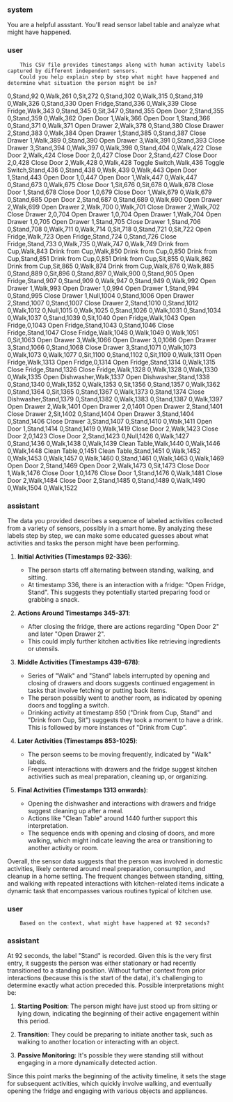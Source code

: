 ### system
You are a helpful assstant. You'll read sensor label table and analyze what might have happened.
### user

        This CSV file provides timestamps along with human activity labels captured by different independent sensors.
        Could you help explain step by step what might have happened and determine what situation the person might be in?
    
0,Stand,92
0,Walk,261
0,Sit,272
0,Stand,302
0,Walk,315
0,Stand,319
0,Walk,326
0,Stand,330
Open Fridge,Stand,336
0,Walk,339
Close Fridge,Walk,343
0,Stand,345
0,Sit,347
0,Stand,355
Open Door 2,Stand,355
0,Stand,359
0,Walk,362
Open Door 1,Walk,366
Open Door 1,Stand,366
0,Stand,371
0,Walk,371
Open Drawer 2,Walk,378
0,Stand,380
Close Drawer 2,Stand,383
0,Walk,384
Open Drawer 1,Stand,385
0,Stand,387
Close Drawer 1,Walk,389
0,Stand,390
Open Drawer 3,Walk,391
0,Stand,393
Close Drawer 3,Stand,394
0,Walk,397
0,Walk,398
0,Stand,404
0,Walk,422
Close Door 2,Walk,424
Close Door 2,0,427
Close Door 2,Stand,427
Close Door 2,0,428
Close Door 2,Walk,428
0,Walk,428
Toggle Switch,Walk,436
Toggle Switch,Stand,436
0,Stand,438
0,Walk,439
0,Walk,443
Open Door 1,Stand,443
Open Door 1,0,447
Open Door 1,Walk,447
0,Walk,447
0,Stand,673
0,Walk,675
Close Door 1,Sit,676
0,Sit,678
0,Walk,678
Close Door 1,Stand,678
Close Door 1,0,679
Close Door 1,Walk,679
0,Walk,679
0,Stand,685
Open Door 2,Stand,687
0,Stand,689
0,Walk,690
Open Drawer 2,Walk,699
Open Drawer 2,Walk,700
0,Walk,701
Close Drawer 2,Walk,702
Close Drawer 2,0,704
Open Drawer 1,0,704
Open Drawer 1,Walk,704
Open Drawer 1,0,705
Open Drawer 1,Stand,705
Close Drawer 1,Stand,706
0,Stand,708
0,Walk,711
0,Walk,714
0,Sit,718
0,Stand,721
0,Sit,722
Open Fridge,Walk,723
Open Fridge,Stand,724
0,Stand,726
Close Fridge,Stand,733
0,Walk,735
0,Walk,747
0,Walk,749
Drink from Cup,Walk,843
Drink from Cup,Walk,850
Drink from Cup,0,850
Drink from Cup,Stand,851
Drink from Cup,0,851
Drink from Cup,Sit,855
0,Walk,862
Drink from Cup,Sit,865
0,Walk,874
Drink from Cup,Walk,876
0,Walk,885
0,Stand,889
0,Sit,896
0,Stand,897
0,Walk,900
0,Stand,905
Open Fridge,Stand,907
0,Stand,909
0,Walk,947
0,Stand,949
0,Walk,992
Open Drawer 1,Walk,993
Open Drawer 1,0,994
Open Drawer 1,Stand,994
0,Stand,995
Close Drawer 1,Null,1004
0,Stand,1006
Open Drawer 2,Stand,1007
0,Stand,1007
Close Drawer 2,Stand,1010
0,Stand,1012
0,Walk,1012
0,Null,1015
0,Walk,1025
0,Stand,1026
0,Walk,1031
0,Stand,1034
0,Walk,1037
0,Stand,1039
0,Sit,1040
Open Fridge,Walk,1043
Open Fridge,0,1043
Open Fridge,Stand,1043
0,Stand,1046
Close Fridge,Stand,1047
Close Fridge,Walk,1048
0,Walk,1049
0,Walk,1051
0,Sit,1063
Open Drawer 3,Walk,1066
Open Drawer 3,0,1066
Open Drawer 3,Stand,1066
0,Stand,1068
Close Drawer 3,Stand,1071
0,Walk,1073
0,Walk,1073
0,Walk,1077
0,Sit,1100
0,Stand,1102
0,Sit,1109
0,Walk,1311
Open Fridge,Walk,1313
Open Fridge,0,1314
Open Fridge,Stand,1314
0,Walk,1315
Close Fridge,Stand,1326
Close Fridge,Walk,1328
0,Walk,1328
0,Walk,1330
0,Walk,1335
Open Dishwasher,Walk,1337
Open Dishwasher,Stand,1338
0,Stand,1340
0,Walk,1352
0,Walk,1353
0,Sit,1356
0,Stand,1357
0,Walk,1362
0,Stand,1364
0,Sit,1365
0,Stand,1367
0,Walk,1373
0,Stand,1374
Close Dishwasher,Stand,1379
0,Stand,1382
0,Walk,1383
0,Stand,1387
0,Walk,1397
Open Drawer 2,Walk,1401
Open Drawer 2,0,1401
Open Drawer 2,Stand,1401
Close Drawer 2,Sit,1402
0,Stand,1404
Open Drawer 3,Stand,1404
0,Stand,1406
Close Drawer 3,Stand,1407
0,Stand,1410
0,Walk,1411
Open Door 1,Stand,1414
0,Stand,1419
0,Walk,1419
Close Door 2,Walk,1423
Close Door 2,0,1423
Close Door 2,Stand,1423
0,Null,1426
0,Walk,1427
0,Stand,1436
0,Walk,1438
0,Walk,1439
Clean Table,Walk,1440
0,Walk,1446
0,Walk,1448
Clean Table,0,1451
Clean Table,Stand,1451
0,Walk,1452
0,Walk,1453
0,Walk,1457
0,Walk,1460
0,Stand,1461
0,Walk,1463
0,Walk,1469
Open Door 2,Stand,1469
Open Door 2,Walk,1473
0,Sit,1473
Close Door 1,Walk,1476
Close Door 1,0,1476
Close Door 1,Stand,1476
0,Walk,1481
Close Door 2,Walk,1484
Close Door 2,Stand,1485
0,Stand,1489
0,Walk,1490
0,Walk,1504
0,Walk,1522

### assistant
The data you provided describes a sequence of labeled activities collected from a variety of sensors, possibly in a smart home. By analyzing these labels step by step, we can make some educated guesses about what activities and tasks the person might have been performing.

1. **Initial Activities (Timestamps 92-336)**:
   - The person starts off alternating between standing, walking, and sitting.
   - At timestamp 336, there is an interaction with a fridge: "Open Fridge, Stand". This suggests they potentially started preparing food or grabbing a snack.

2. **Actions Around Timestamps 345-371**:
   - After closing the fridge, there are actions regarding "Open Door 2" and later "Open Drawer 2".
   - This could imply further kitchen activities like retrieving ingredients or utensils.

3. **Middle Activities (Timestamps 439-678)**:
   - Series of "Walk" and "Stand" labels interrupted by opening and closing of drawers and doors suggests continued engagement in tasks that involve fetching or putting back items.
   - The person possibly went to another room, as indicated by opening doors and toggling a switch.
   - Drinking activity at timestamp 850 ("Drink from Cup, Stand" and "Drink from Cup, Sit") suggests they took a moment to have a drink. This is followed by more instances of "Drink from Cup”.

4. **Later Activities (Timestamps 853-1025)**:
   - The person seems to be moving frequently, indicated by "Walk" labels.
   - Frequent interactions with drawers and the fridge suggest kitchen activities such as meal preparation, cleaning up, or organizing.

5. **Final Activities (Timestamps 1313 onwards)**:
   - Opening the dishwasher and interactions with drawers and fridge suggest cleaning up after a meal.
   - Actions like "Clean Table" around 1440 further support this interpretation.
   - The sequence ends with opening and closing of doors, and more walking, which might indicate leaving the area or transitioning to another activity or room.

Overall, the sensor data suggests that the person was involved in domestic activities, likely centered around meal preparation, consumption, and cleanup in a home setting. The frequent changes between standing, sitting, and walking with repeated interactions with kitchen-related items indicate a dynamic task that encompasses various routines typical of kitchen use.
### user

        Based on the context, what might have happened at 92 seconds?
    
### assistant
At 92 seconds, the label "Stand" is recorded. Given this is the very first entry, it suggests the person was either stationary or had recently transitioned to a standing position. Without further context from prior interactions (because this is the start of the data), it's challenging to determine exactly what action preceded this. Possible interpretations might be:

1. **Starting Position**: The person might have just stood up from sitting or lying down, indicating the beginning of their active engagement within this period.

2. **Transition**: They could be preparing to initiate another task, such as walking to another location or interacting with an object.

3. **Passive Monitoring**: It's possible they were standing still without engaging in a more dynamically detected action.

Since this point marks the beginning of the activity timeline, it sets the stage for subsequent activities, which quickly involve walking, and eventually opening the fridge and engaging with various objects and appliances.
